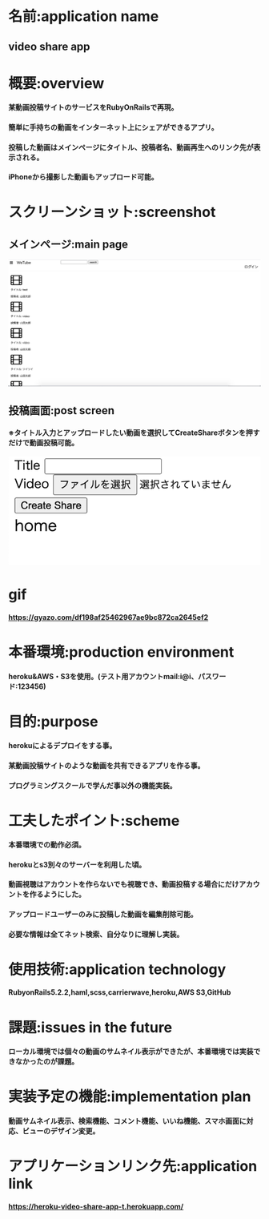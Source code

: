 # 名前:application name
## video share app

# 概要:overview
#### 某動画投稿サイトのサービスをRubyOnRailsで再現。
#### 簡単に手持ちの動画をインターネット上にシェアができるアプリ。
#### 投稿した動画はメインページにタイトル、投稿者名、動画再生へのリンク先が表示される。
#### iPhoneから撮影した動画もアップロード可能。

# スクリーンショット:screenshot
## メインページ:main page
![メインページ](https://github.com/ta-ka-13/video_share_app/blob/master/%E3%82%B9%E3%82%AF%E3%83%AA%E3%83%BC%E3%83%B3%E3%82%B7%E3%83%A7%E3%83%83%E3%83%88%202020-07-20%2022.11.14.png)
## 投稿画面:post screen
#### ※タイトル入力とアップロードしたい動画を選択してCreateShareボタンを押すだけで動画投稿可能。
![投稿メニュー](https://github.com/ta-ka-13/video_share_app/blob/master/%E3%82%B9%E3%82%AF%E3%83%AA%E3%83%BC%E3%83%B3%E3%82%B7%E3%83%A7%E3%83%83%E3%83%88%202020-07-20%2023.08.57.png)

# gif
#### https://gyazo.com/df198af25462967ae9bc872ca2645ef2

# 本番環境:production environment
#### heroku&AWS・S3を使用。(テスト用アカウントmail:i@i、パスワード:123456)

# 目的:purpose
#### herokuによるデプロイをする事。
#### 某動画投稿サイトのような動画を共有できるアプリを作る事。
#### プログラミングスクールで学んだ事以外の機能実装。

# 工夫したポイント:scheme
#### 本番環境での動作必須。
#### herokuとs3別々のサーバーを利用した頃。
#### 動画視聴はアカウントを作らないでも視聴でき、動画投稿する場合にだけアカウントを作るようにした。
#### アップロードユーザーのみに投稿した動画を編集削除可能。
#### 必要な情報は全てネット検索、自分なりに理解し実装。

# 使用技術:application technology
#### RubyonRails5.2.2,haml,scss,carrierwave,heroku,AWS S3,GitHub

# 課題:issues in the future
#### ローカル環境では個々の動画のサムネイル表示ができたが、本番環境では実装できなかったのが課題。

# 実装予定の機能:implementation plan
#### 動画サムネイル表示、検索機能、コメント機能、いいね機能、スマホ画面に対応、ビューのデザイン変更。

# アプリケーションリンク先:application link
#### https://heroku-video-share-app-t.herokuapp.com/
